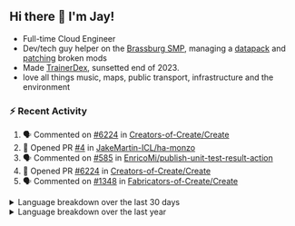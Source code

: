 ## Hi there 👋 I'm Jay!
- Full-time Cloud Engineer
- Dev/tech guy helper on the [Brassburg SMP](https://www.minecraftiplist.com/server/BrassburgACreateModServer1.19.2-26937), managing a [datapack](https://github.com/TurnrDev/BrassburgDatapack) and [patching](https://github.com/mrh0/createaddition/pull/731) broken mods
- Made [TrainerDex](https://www.github.com/TrainerDex), sunsetted end of 2023.
- love all things music, maps, public transport, infrastructure and the environment

### :zap: Recent Activity

<!--START_SECTION:activity-->
1. 🗣 Commented on [#6224](https://github.com/Creators-of-Create/Create/pull/6224#issuecomment-2015195586) in [Creators-of-Create/Create](https://github.com/Creators-of-Create/Create)
2. 💪 Opened PR [#4](https://github.com/JakeMartin-ICL/ha-monzo/pull/4) in [JakeMartin-ICL/ha-monzo](https://github.com/JakeMartin-ICL/ha-monzo)
3. 🗣 Commented on [#585](https://github.com/EnricoMi/publish-unit-test-result-action/pull/585#issuecomment-2011967879) in [EnricoMi/publish-unit-test-result-action](https://github.com/EnricoMi/publish-unit-test-result-action)
4. 💪 Opened PR [#6224](https://github.com/Creators-of-Create/Create/pull/6224) in [Creators-of-Create/Create](https://github.com/Creators-of-Create/Create)
5. 🗣 Commented on [#1348](https://github.com/Fabricators-of-Create/Create/pull/1348#issuecomment-1969551438) in [Fabricators-of-Create/Create](https://github.com/Fabricators-of-Create/Create)
<!--END_SECTION:activity-->

<details>
  <summary>Language breakdown over the last 30 days</summary>
  
  [<img src="https://wakatime.com/share/@TurnrDev/4142a9ac-7325-4d2f-a2bb-ec199b5c798c.svg" alt="A graph showing a rundown of my languages used in the past 30 days. Unforunately, I am unable to autogen alt headers for this at the moment."/>](https://wakatime.com/@TurnrDev)
</details>

<details>
  <summary>Language breakdown over the last year</summary>
  
  [<img src="https://github-readme-stats.vercel.app/api/wakatime?username=TurnrDev&layout=compact" alt="A graph showing a rundown of my languages used in the past year. Unforunately, I am unable to autogen alt headers for this at the moment." />](https://wakatime.com/@TurnrDev)
</details>
